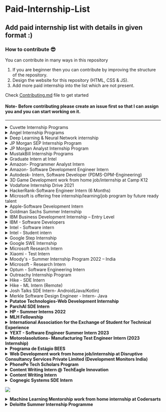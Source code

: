 # Paid-Internship-List

## Add paid internship list with details in given format :)

### How to contribute 😎<br>

You can contribute in many ways in this repository

1. If you are beginner then you can contribute by improving the structure of the repository. <br>
2. Design the website for this repository (HTML, CSS & JS). <br>
3. Add more paid internship into the list which are not present. <br>

Check [Contributing.md](https://github.com/avinash201199/Paid-Internship-List/blob/main/CONTRIBUTING.md) file to get started

#### Note- Before contributing please create an issue first so that I can assign you and you can start working on it.

<hr>
<details>
<summary> Cuvette Internship Programs </summary>
<br>
About <br>
Cuvette (pronounced as Q-vet) is the #1 way for College students & Early Graduates to get Internships, Jobs in Software, Management, Media, etc.<br>
<br>

Official Website- <br>
https://www.cuvette.tech/<br>
<br>

</details>

<details>
<summary> Angel Internship Programs </summary>
<br>
About <br>
Angel co is top 10 best site for providing global network and internship around the globe where one can get their dream kick start to their career.<br>
<br>

Official Website- <br>
https://angel.co/jobs<br>
<br>

</details>

<details>
<summary> Deep Learning & Neural Network internship </summary>
<br>
About <br>
Doctunes Audiotech Private Limited is a SaaS company that has the vision to deliver the world's enriching experience of listening and understanding their documents by avoiding the problem of the language barrier.<br>
<br>

Official Website- <br>
https://internshala.com/internship/detail/deep-learning-neural-network-work-from-home-job-internship-at-doctunes-audiotech-private-limited1664866451<br>
<br>

</details>

<details>
<summary> JP Morgan SEP Internship Program </summary>
 
## About

JP Morgan's SEP Internship program is a summer internship program that gives students real-world experience.
The selection of this program is done under code for good hackathon which is a hackathon that is held in the summer in which the deserving candidates receive the offer to join the program

### Code for Good Hackathon- <br>
https://careers.jpmorgan.com/in/en/students/programs/code-for-good?search=&tags=location__AsiaPacific__India<br>
 
### JP Morgan SEP Intern Interview experience- <br>
 https://www.geeksforgeeks.org/jpmorgan-chase-co-code-for-good-internship-interview-experience-2021/
<br>

</details>

<details>
<summary> JP Morgan Analyst Internship Program</summary>
<br>
About <br>
 Build your knowledge while learning how to run a global business and sharpen your leadership skills, and make connections that will advance your career.<br>
<br>
#### PREFERRED QUALIFICATIONS <br>

- 0-2 years overall development/technical support experience.<br>
- Strong object oriented development knowledge in C++ and/or Java.<br>
- Knowledge of the UNIX/Linux operating system.<br>
- Proven ability to troubleshoot and identify the root cause of issues.<br>
- Demonstrates skill and passion for operational excellence.<br>
- Documentation skills<br>
Official Website- <br>
https://careers.jpmorgan.com/us/en/students/programs?search=&tags=location__AsiaPacific__India<br>
<br>

</details>
<details>
<summary> MustakBill Internship Programs </summary>
<br>
About <br>
Mustakbil Corner is one of the best opportunities providing network for youth to browse the latest scholarships, Internships, Jobs, and other amazing fields.<br>
<br>

Official Website- <br>
https://mustakbilcorner.com/category/internships/<br>
<br>

</details>
<details>
<summary> Graduate Intern at Intel </summary>
<br>
About <br>
Intels Information Security needs engineering students passionate about the field of Information Security , Cyber Security and are excited to enhance their skills by supplementing their classroom learning Interns in Intels Information Security team.<br>
<br>

Official Website- <br>
https://jobs.intel.com/job/bengaluru/graduate-intern/41147/34063306512<br>
<br>

</details>

<details>
<summary> Amazon- Programmer Analyst Intern </summary>
<br>
About <br>
The Transportation Team is looking for a passionate software programmer analyst 
who will be responsible for working with business, operations to gather ship carrier requirements
 and collaborate with transportation technology teams to integrate new carriers and ship methods into the network.
  As part of the integration, you have to design, develop and maintain transportation documents like shipping labels, 
  carrier electronic manifest and invoices. You should also be working alongside development on Amazon Corporate and 
  Divisional Software projects, updating/enhancing our current software, automation of manual configuration processes 
  and documentation of our systems.<br>

Your solutions will impact our customers directly! This job requires you to constantly hit the ground
running and your ability to learn quickly and work on disparate and overlapping tasks will define your success.
The ideal candidate must be detail oriented, have superior verbal and written communication skills, strong organizational skills,
able to juggle multiple tasks at once, able to work independently and can maintain professionalism under pressure.
You must be able to identify problems before they happen and implement solutions that detect and prevent outages.
You must be able to accurately prioritize projects, make sound judgments, work to improve the customer experience,
and get the right things done. <br>

#### BASIC QUALIFICATIONS <br>

- 0-3 years overall development/technical support experience.<br>
- Strong object oriented development knowledge in C++ and/or Java.<br>
- Knowledge of the UNIX/Linux operating system.<br>
- Proven ability to troubleshoot and identify the root cause of issues.<br>
- Demonstrates skill and passion for operational excellence.<br>
- Documentation skills<br>

#### PREFERRED QUALIFICATIONS <br>

- 0-3 years overall development/technical support experience.<br>
- Strong object oriented development knowledge in C++ and/or Java.<br>
- Knowledge of the UNIX/Linux operating system.<br>
- Knowledge on velocity language.<br>
- Proven ability to troubleshoot and identify the root cause of issues.<br>
- Demonstrates skill and passion for operational excellence.<br>
- Documentation skills<br>

Official Website- <br>
https://www.amazon.jobs/en-gb/jobs/1375720/programmer-analyst-intern<br>
<br>

</details>
<details>
<summary> Amazon- Software Development Engineer Intern </summary>
<br>
About <br>
At Amazon, we hire the best minds in technology to innovate and build on behalf of our customers. The intense focus we have on our customers is why we are one of the world’s most beloved brands – customer obsession is part of our company DNA. Our interns write real software and collaborate with a select group of experienced software development engineers (SDEs) who guide interns on projects that matter to our customers.<br>

As an intern, you will be matched to a manager and a mentor. You will have the opportunity to influence the evolution of Amazon technology and lead mission critical projects early in your career. Your design, code, and raw smarts will contribute to solving some of the most complex technical challenges in the areas of distributed systems, data mining, automation, optimization, scalability, and security – just to name a few.<br>

In addition to working on an impactful project, you will have the opportunity to engage with Amazonians for both personal and professional development, expand your network, and participate in activities with other interns throughout your internship. No matter the location of your internship, we give you the tools to own your project and learn in a real-world setting. Many of our technologies overlap, and you would be hard pressed to find a team that is not using Amazon Web Services (AWS), touching the catalogue, or iterating services to better personalize for customers.<br>

If this opportunity interests you, apply and come chart your own path at Amazon.<br>

By applying to this position your application will be considered for all locations we hire for in India. This includes but is not limited to Bengaluru, Chennai, Hyderabad, Delhi and Pune.<br>
Amazon internships are full-time (40 hours/week) for eight consecutive weeks (two months) with start dates between April and May 2021 or six months (as per university academic framework) with start dates between January and February 2021.
<br>

#### KEY JOB RESPONSIBILITIES <br>

· Collaborate with experienced cross-disciplinary Amazonians to conceive, design, and bring innovative products and services to market.<br>
· Design and build innovative technologies in a large distributed computing environment, and help lead fundamental changes in the industry.<br>
· Create solutions to run predictions on distributed systems with exposure to innovative technologies at incredible scale and speed.<br>
· Build distributed storage, index, and query systems that are scalable, fault-tolerant, low cost, and easy to manage/use.<br>
· Ability to design and code the right solutions starting with broadly defined problems.<br>
· Work in an agile environment to deliver high-quality software.<br>
<br>

#### BASIC QUALIFICATIONS <br>

· Currently enrolled in a Bachelor’s or Master’s Degree in Computer Science, Computer Engineering, or related field at time of application. <br>
· Knowledge of the syntax of languages such as Java, C/C++ or Python.<br>
· Knowledge of Computer Science fundamentals such as object-oriented design, algorithm design, data structures, problem solving, and complexity analysis.<br>

#### PREFERRED QUALIFICATIONS <br>

· Previous technical internship(s), if applicable.<br>
· Experience with distributed, multi-tiered systems, algorithms, and relational databases.<br>
· Experience in optimization mathematics such as linear programming and nonlinear optimization.<br>
· Ability to effectively articulate technical challenges and solutions.<br>
· Adept at handling ambiguous or undefined problems as well as ability to think abstractly.<br>
Official Website- <br>
https://www.amazon.jobs/en/jobs/1227693/software-development-engineer-intern<br>
<br>

</details>

<details>
<summary>Autodesk- Intern, Software Developer (PDMS-DPM-Engineering)</summary>
<br>
About <br>

Fusion 360 is a Integrated CAD, CAM and CAE software that eliminates need for connected product development process, Unifying design, engineering and manufacturing into a single platform. Fusion Team is data backbone of Fusion 360 and is a Cloud Collaboration Tool that supports data workflows for Fusion 360. It eliminates the inefficiencies that disparate tools create when working with your internal and external teams. Fusion team enables you to manage access and share files securely with internal and external stakeholders. It supports viewing and rendering of design files as well. It helps you Remove the silos from your traditional design process and utilize a modern collaboration environment regardless of your role. Connect your teams and external stakeholders, communicate in real-time and centralize project activity.In this position, intern would be working on Fusion Team ecosystem that has myriad of microservices, monolith BE Rest Services, Web & Mobile interface, etc. We encourage applicants to bring their insight, imagination, and a healthy disregard for the impossible. Together, we can build for everyone.<br>
<br><br>

Responsibilities <br>

Research, conceive and develop software applications to extend and improve on Autodesk's product offering<br>
Collaborate on scalability issues involving access to data and information<br>
Utilize exposure to large-scale production software troubleshooting<br>
Help maintain mission critical services<br>

Minimum Qualifications<br>

Bachelor/Master of Engineering with major in: Computer Science/Mechanical/Civil/Electrical etc.<br>
Full-time, 6-month commitment from June to July 2022<br>

Preferred Qualifications<br>

Hands-on with Java and Node.js Stack<br>
Exposure to web designing using modern Front End Framework such as React, Angular, Vue, etc<br>
Exposure to DBMS such as mySQL, MongoDB, etc.<br>

Official Website- <br>
https://autodesk.wd1.myworkdayjobs.com/en-US/uni/job/Pune-IND/Intern--Software-Developer--PDMS-DPM-Engineering-_22WD57844<br>
<br>

</details>  
<details>
<summary> 3D Game Development work from home job/internship at Camp K12</summary>
<br> Important Inforamtion<br>
Duration : 2 months
Stipend : Rs 20,000
Apply By : 11 October,22
<br>About Camp K12<br>
<p>Camp K12 is an ed-tech startup founded by an MIT and Harvard computer science graduate and ex-CEO of Apple India to bring coding and 21st-century skills to students from age groups 6-18 around the globe. We were India's first coding boot camp for school kids in 2011. Today, we are leading the K-12 education space, both offline and online, by making cutting-edge techs like AI, 3D/virtual reality programming, and web & mobile app development and making it accessible to young students via our custom-built technology platforms. Our alumni team of diverse 1000+ changemakers has taught over 50,000+ students, worked with 200+ schools nationwide, and collaborated with institutions like Google, Adobe, IIM Bangalore, IIT Delhi, and more to inspire an entire generation of young makers and doers. Want to make a dent in the education sector? Come and be a part of us, get trained by TFI alumni and Google instructors, and join the movement.</p>
<br> About the work from home job/internship <br>

Selected intern's day-to-day responsibilities include:

1. Ideate and create games on an in-house block-based coding platform
2. Understand the game design, mechanics and enhance the functionalities of the game after receiving feedback
3. Make changes and debug the code to make games for kids

<br? Skills Required <br>
<ul>
    <li>Animation</li>
    <li>AutoCAD</li>
    <li>Blender 3D</li>
    <li>Design Thinking</li>
    <li>Unity 3D</li>
    <li>Unity Engine</li>
</ul>
<br>Who Can Apply ? <br>
Only those candidates can apply who:

1. are available for the work from home job/internship

2. can start the work from home job/internship between 26th Sep'22 and 31st Oct'22

3. are available for duration of 2 months

4. have relevant skills and interests

* Women wanting to start/restart their career can also apply.
<br><a href="https://internshala.com/internship/detail/3d-game-development-work-from-home-job-internship-at-camp-k121664188193">Apply Now.</a><br>

</details>

<details>
 <summary>
  Vodafone Internship Drive 2021</summary>
 <br>
 <h1>About</h1>
 Vodafone is hiring for the position of the intern, for more such off campus drives, internships, free udemy coupons be updated on our website. <br>
<h2>What helps you in getting selected?</h2>

- **Resume:** A resume or CV is the first thing that will reach your recruiter/employer.
  - Your resume should not exceed more than a page.
  - Your resume should mention your skills and projects (most important)
  - Never send resume in docx file. Always send your resume in pdf file format.
  - Your resume should have a clear focus on the job position that you are looking forward to.
- Prepare for your exams through test series and learning material. ([Edusera](https://edusera.org/) Recommended)
- Improve your communication skills.
- Maintain your Linkedin Profile (Highly recommended)
  <br>

# **Eligibility**

- Data Modelling
- Data Visualisation
- Data Analytics and Insights
- Data Management and Transformation
- AI – Deep and Machine Learning
- Leading Organisation Culture and
- ChangeStrategic
- Mindset

#### BASIC QUALIFICATIONS <br>

- Currently enrolled in a Bachelor’s or Master’s Degree in Computer Science, Computer Engineering, or related field at time of application. <br>
- Knowledge of the syntax of languages such as Java, C/C++ or Python.<br>
- Knowledge of Computer Science fundamentals such as object-oriented design, algorithm design, data structures, problem solving, and complexity analysis.<br>
[official Vodafone site](https://careers.vodafone.com/job/Pune-Intern/722984701)
</details>

<details>
 <summary>
  HackerRank-Software Engineer Intern (6 Months)</summary>
 <br>
 <h1>About</h1>
 This is a 6 month full-time internship (Jan - June 2022).
Please apply only if you're available full-time for the entire duration. <br>
If you're happily obsessed with writing great code that will be used by other great engineers around the world, read on - this just may be the perfect role for you. HackerRank is looking for high potential Hacker Interns to join our team of world-class full-time Hackers as we build the most engaged community of Developers.<br>
The hypothesis: Every hacker has a category of challenges that they love, whether they are coding at their level or pushing their limits and learning something new.<br>

<h1>Life as an intern at HackerRank</h1>

World class mentors, great culture and amazing people and opportunities to make a difference all in a real world scenario and right at the beginning of your career! If this sounds exciting, read on...<br>

- Each one of you will be paired with a mentor, who will support you throughout your internship.<br>
- You get to push your code to prod and contribute to meaningful & real-world projects right from your first month.<br>
- Transparent communication is the key metrics binding all of us here. You’ll have access to all the information needed including the company’s progress every week directly from the Executive team. <br>
- You’ll have direct access to all employees in the company and can always challenge the status quo enabling you to be more data driven. <br>
- Whether you're graduating and seeking a full-time position after your internship, or hoping to return for another internship next year, you'll be considered for a returning offer during your internship.<br>
- You get to design your own internship page with your batch. Glance through the previous years’ pages 2014, 2015, 2016, 2017, 2018 winter, 2018 summer, 2019 winter, 2019 summer, 2020 winter, Indy 2020 winter, 2021 winter and 2021 summer.<br>
- What do the previous Interns have to say ? Take a sneak peek (Blog post by Urvashi, blog post by Atibhi, blog post by Miloni)
  <br>

**Steps to apply for Internship**

<h2>Solve 3 challenges</h2>
Visit https://www.hackerrank.com/contests/hackerrank-internship-challenges/challenges and solve all three challenges in that page. There is no time limit to solve these challenges. These challenges are not your standard DSA questions, but simple coding questions. All we want to check is whether you can translate from English to (C/C++/Python or Java....). This round is not intended to understand your dynamic programming or BFS/DFS skills. But we need to ensure you can code simple programming challenges before we consider you for the next round. Please make sure you mention your HackerRank profile (with which you solved the three questions) in your resume.<br>

<h2>Create a resume.</h2>
Go to hackerresume.com and create a resume there. ONLY the resumes created at HackerResume will be considered for the internship.
Why do we ask for resume in this format? Your resume is actually reviewed by Hari, the CTO of HackerRank. He accepts of having "well designed resume bias". Everyone (including Hari) likes a good resume. But in an ideal world, only your work/skill in the resume should matter. Design of the resume should not decide whether you are selected to the next round or not. To avoid this bias completely, we are trying to get all the resume in a single, simple & same format. 
Also, we've picked one of the best resume template out there to create a resume for you. We've also followed some of the best practices from the book https://thetechresume.com/ so that you don't have to do all the hard work. We hope even if things don't end well with HackerRank internship, this resume is helpful to you.<br>

<h2>Upload your resume</h2>
Come back to this page, scroll down and Apply to the job below only with your HackerResume.<br>
DON'T USE THE APPLY VIA LINKEDIN OPTION.<br>
If you have any questions about the above mentioned steps, write into internship-queries@hackerrank.com and someone from our team will answer it.

[official HackerRank site](https://boards.greenhouse.io/hackerrank/jobs/3223315)

</details>

<details>
<summary> Microsoft is offering free internship/learning/job program by future ready talent </summary>
<br>
 <h1> About </h1> <br>
Future Ready Talent is a virtual internship platform with an opportunity to learn the in-demand azure cloud & security skills aligned to industry needs. The program aims at preparing learners work towards solving business challenges and creating innovative solutions using the power of Microsoft Azure & GitHub tools.<br>

 <h1> How does it work? </h1> <br>

Future Ready Talent is a virtual internship platform for students with an opportunity to learn the in-demand technology skills and work towards solving real world problem using the power of Microsoft Azure & GitHub tools. The students can earn internship credits on completion of the program with an entry to exclusive career fairs. <br>

The program is open to all students who will be joining the workforce in next 2 years along with students who graduated in 2021. <br>

<h1> Goal of the Program </h1> <br>

Future Ready Talent is a virtual internship platform with an opportunity to learn the in-demand azure cloud & security skills aligned to industry needs. The program aims at preparing learners work towards solving business challenges and creating innovative solutions using the power of Microsoft Azure & GitHub tools. <br>

Future Ready Talent is a virtual internship platform with an opportunity to learn the in-demand azure cloud & security skills aligned to industry needs. The program aims at preparing learners work towards solving business challenges and creating innovative solutions using the power of Microsoft Azure & GitHub tools. <br>

# **Eligibility**

The program is open to students who will graduate in 2022, 2023, and graduated in 2021. Students from all specializations are open to participate. <br>

Official Website- <br>
https://futurereadytalent.in/courses <br>
<br>

</details>

<details>
 <summary> Apple-Software Development Intern </summary>
 <br>
 <h1>About</h1>
 People at Apple don’t just build products — they craft the kind of experience that has revolutionised entire industries. The diverse collection of our people and their ideas encourage innovation in everything we do. Imagine what you could do here! Join Apple, and help us leave the world better than we found it. At Apple, new ideas have a way of becoming phenomenal products, services, and customer experiences very quickly. Every single day, people do amazing things at Apple. Apple is an Equal Employment Opportunity Employer that is committed to inclusion and diversity. We also take affirmative action to offer employment and advancement opportunities to all applicants including minorities women protected veterans and individuals with disabilities. <br>
<h2>Description</h2>
At Apple, we work every single day to craft products that enrich people’s lives. Our Advertising Platforms group makes it possible for people around the world to easily access informative and imaginative content on their devices while helping publishers and developers promote and monetize their work. Our technology and services power advertising in Apple News and Search Ads in App Store. Our platforms are highly-performant, deployed at scale, and setting new standards for enabling effective advertising while protecting user privacy. As part of our geographical expansion, we’re looking for strong Software Development Engineers to build highly scalable data platforms and services. The people here at Apple don’t just build products — they build the kind of wonder that’s revolutionized entire industries. It’s the diversity of those people and their ideas that inspires the innovation that runs through everything we do, from amazing technology to industry-leading environmental efforts. Join Apple, and help us leave the world better than we found it.
<br>
 
 #### BASIC QUALIFICATIONS <br>
We are looking to hire full time software engineering interns across different organisations within Apple to intern between January - July ’22.<br>
 
 #### ADDITIONAL REQUIREMENTS <br>
 
Apple has a long-standing commitment to India, with a focus on product development, iOS ecosystem expansion, manufacturing, and sales.<br>

Fostering India’s vibrant and entrepreneurial iOS development community, Apple’s App Accelerator in Bengaluru provides specialised support and training to local developers and we’ve helped numerous apps find local and international success. The App Accelerator has led to more than 873,000 jobs in India that can be attributed directly to the iOS App ecosystem.<br>

India is one of the few countries in the world where Apple manufactures iPhones. We are proud to locally manufacture iPhone 12, iPhone SE, iPhone 11 and iPhone XR, and have also previously manufactured iPhone 7, iPhone 6S, and the first generation of iPhone SE in country.<br>

A number of Apple’s suppliers with operations in India have steadily joined Apple’s Supplier Clean Energy Programme, recently including Yuto and CCL. We’re also working with Wistron on an educational health programme focused on women’s health and well-being as they have an outsized impact on their families and community.<br>

Our community initiatives also include providing iPads to Akanksha Foundation who educate children from low-income communities across Mumbai and Pune. We are also expanding our investments in education, by introducing the global Apple Teacher programme for 5,700 Apple Teacher members and 1,000 Apple Teachers so far who are integrating technology into their teaching and learning practice <br>

Official Website- <br>
https://jobs.apple.com/en-us/details/200300095/software-development-intern<br>
<br>

</details>


<details>
 <summary> Goldman Sachs Summer Internship</summary>
 <br>
 <h1>About</h1>
 Make things possible this summer at Goldman Sachs

Our Summer Analyst Internship is an eight to ten week summer internship for undergraduate students. You will be fully immersed in the day-to-day activities of one of our divisions.

As a participant, you will:

Attend orientation where you’ll learn about our culture, as well as the benefits and responsibilities of being a member of the firm
Receive division-specific training designed to help you succeed
Have the opportunity to work on real responsibilities alongside fellow interns and our people

Date: Summer 2022
Location: Bengaluru
Eligibility: Candidates currently pursuing a college or university degree and is usually undertaken during the second penultimate year of study.
<br>

<br>

Official Website- <br>
https://www.goldmansachs.com/careers/students/programs/india/summer-analyst-program.html<br>
<br>

</details>

<details>
 <summary> IBM Business Development Internship – Entry Level</summary>
 <br>
 <h1>About</h1>
 At IBM, work is more than a job – it’s a calling: To build. To design. To code. To consult. To think along with clients and sell. To make markets. To invent. To collaborate. Not just to do something better, but to attempt things you’ve never thought possible. Are you ready to lead in this new era of technology and solve some of the world’s most challenging problems? If so, lets talk. <br>
<h2>Your Role and Responsibilities</h2>
Work with clients to identify business challenges and contribute to client deliverables by refining, analyzing, and structuring relevant data. Test hypotheses to validate the root cause of business or technical issues and enable solution development
Deliver projects and/or initiatives that address multi-faceted issues, working across organizational boundaries, interfacing with senior executives and working effectively in teams
Develop value-creating strategies and models that enable clients to innovate, drive growth and increase their business profitability
Attain strong business acumen, strategy and cross-industry thought leadership; acquire ability to research, analyze & determine how and where the client should compete
Produce deliverables that reflect insights into the client’s competitors, market challenges, relevant best practices and trends
Define specific performance measures, targets, and goals to enable clients to measure success; articulate how the metrics contribute to the business case and link to client’s overall strategy or mission
Participate in developing a business case by documenting the relationship between business requirements, the proposed solution, trade-offs, and expected results.

<br>
 
 #### Eligibility <br>
Environment:
You should have professional knowledge related to incumbent’s position and ability to absorb professional knowledge quickly and develop skills related to technical, functional, software and soft skills.<br>
Communication and Collaboration:
You should demonstrate good interpersonal, and collaboration skills. In addition, good communication and presentation skills for effective interactions with project partners<br>
Flexibility:
You should be willing to skill-up in multiple domains and technologies, work in any IBM metro city location and travel as required

<br>

Official Website- <br>
https://careers.ibm.com/job/13886353/intern-remote/?codes=IBM_CareerWebSite<br>
<br>

</details>

<details>
<summary> IBM - Software Developers</summary>
<br>
About <br>

Design, develop, debug and Test application software
Take initiative and excel in teamwork <br>

Required Technical and Professional Expertise <br>

Should be good understanding and coding knowledge in atleast one of these languages: Java, Perl, Python, React JS<br>
Developing reusable software/framework-based products dealing with scalability, availability, reliability, testability<br>
Deliver software that meets functional and non-functional requirements, quality metrics and validating test cases for incorporation into MSS Platform and Applications.<br>
Ability to learn new technologies and processes and quickly apply them to the overall development effort.<br>
Skilled in software design, data structures, and algorithms<br>
Problem solving skills, attention to detail, and the ability to think creatively<br>
<br><br>

Preferred Technical and Professional Expertise<br>

Knowledge with Linux and Kubernetes, Microservices, Swagger, REST, JSON, Kafka<br>
ServiceNow, Gradle, Maven, GitHub, Jenkins, Spring Boot, MySQL, Elastic Search, unit testing (junit)<br>
Other: GitOps Flux, OpenShift, Helm, IBM Cloud, CouchDB, HashiCorp Vault, IBM Cloud Paks, Sonar, Ansible <br>

Official Website- <br>
https://careers.ibm.com/job/15137642/<br>
<br>

</details>
  
  <details>
<summary>Intel - Software intern</summary>
<br>
About <br>

Minimum qualifications are required to be initially considered for this position. Preferred qualifications are in addition to the minimum requirements and are considered a plus factor in identifying top candidates. Minimum Qualifications: � � Preferred Qualifications: � � Requirements listed would be obtained through a combination of industry relevant job experience, internship experiences and or schoolwork/classes/research.
<br>

Official Website- <br>
https://www.linkedin.com/jobs/view/2994083985/<br>
<br>

</details>

</details>
  
  <details>
<summary>Intel - Student intern</summary>
<br>
About <br>
A candidate for a temporary position who has not yet graduated and is working towards a relevant Bachelor's, Specialist's, Technical, Master's or PhD degree from a relevant academic institute. A Student employee can do specific work in the area of their future degree or work as a Generalist in a specific department. The Studentship is limited in time with the intent to hire into an College Graduate/ Technical Graduate position as appropriate <br>

Qualifications <br>

Minimum qualifications are required to be initially considered for this position. Preferred qualifications are in addition to the minimum requirements and are considered a plus factor in identifying top candidates. Minimum Qualifications: � � Preferred Qualifications: � �Requirements listed would be obtained through a combination of industry relevant job experience, internship experiences and or schoolwork/classes/research.
<br>

Official Website- <br>
https://www.linkedin.com/jobs/view/2996404172/<br>
<br>

</details>

<details>
 <summary>
   Google Step Internship</summary>
 <br>
 <h1>About</h1>
 STEP (Student Training in Engineering Program), formerly known as Engineering Practicum, is a 12-week internship for first and second-year undergraduate students with a passion for computer science. The internship program has a focus of providing development opportunities to students from groups historically underrepresented in tech, through technical training and professional development. Our unique internship offers the opportunity to work on a software project alongside other STEP interns and full-time Googlers, and provides the chance to bridge the gap between academic understanding and practical professional experience. <br>
<h2>What helps you in getting selected?</h2>

- **Resume Selection:**
  _ Your resume should not exceed one page limit.
  _ Mention your accomplishments, skills and projects (most important)
  _ Preferred format: .pdf
  _ Improve your communication skills. \* Maintain your Linkedin Profile (Highly recommended)
  <br>

# **Eligibility**

- Second Year undergraduate with a major in Computer Science or related fields.

#### BASIC QUALIFICATIONS <br>

- Currently enrolled in a Bachelor’s or Master’s Degree in Computer Science, Computer Engineering, or related field at time of application. <br>
- Knowledge of the syntax of languages such as Java, C/C++ or Python.<br>
- Knowledge of Computer Science fundamentals such as object-oriented design, algorithm design, data structures, problem solving, and complexity analysis.<br>
  Official website link : [click here](https://buildyourfuture.withgoogle.com/programs/step/)

</details>

<details>
 <summary>
   Google SWE Internship</summary>
 <br>
 <h1>About</h1>
 This is 12-13 weeks internship, wherein students work alongside other STEP interns on a specific SWE project, attend skills-based and professional development training and are mentored by Google engineers.<br>

**Application process**
To start the application process, you will need an updated CV or resume and a current unofficial or official transcript in English. Provide the required materials in the appropriate sections (PDFs preferred):

1. In the “Resume Section:” attach an updated CV or resume. <br>
2. In the “Education Section:” attach a current or recent unofficial or official transcript in English. <br>

**Minimum qualifications:**

1. Currently enrolled in a Bachelor's, Master’s or PhD degree in Computer Science or a related technical field. <br>
2. Experience with Data Structures or Algorithms from university, an internship, open source hobby coding, or other practical experience. <br>
3. Coding experience in one of the following programming languages: C++, Java, Python or Go. <br>

**Preferred qualifications:**

1. Available to work full-time for a minimum of 13 weeks. <br>
2. Returning to your degree after completing the internship. <br>
3. Internship or work experience (i.e. research assistant, teaching assistant, personal projects, etc) programming in either: C++, Java, Python or Go. <br>
4. Experience with one or more of the following: web application development, Unix/Linux, mobile application development, distributed and parallel systems, machine learning, information retrieval, natural language processing, networking, developing large software systems, and/or security software development. <br>
5. Interest and ability to learn other coding languages as needed. <br>
6. Ability to speak and write in English fluently. <br>

[official website link](https://buildyourfuture.withgoogle.com/internships/)

</details>

<details>
 <summary>
   Microsoft Research Intern</summary>
 <br>
 <h1>About</h1>
 Interns put inquiry and theory into practice.
 Working with some of the world’s best researchers, interns learn, collaborate, and network for life. Interns not only advance their own careers, but they also  contribute to the exciting R&D strides our researchers are making. <br>

**Application process**
To start the application process, you will need an updated CV or resume and a current unofficial or official transcript in English. Provide the required materials in the appropriate sections (PDFs preferred):

1. In the “Resume Section:” attach an updated CV or resume. <br>
2. In the “Education Section:” attach a current or recent unofficial or official transcript in English. <br>

**Minimum qualifications:**
1.Candidates must be enroled in a university as part of either a doctoral, masters, or undergraduate program (or must be a recent graduate from such a program).Please include your resume and upto three letters of recommendation while applying for this job.
2.Each applicant should request for a letter of recommendation by giving the name and email ID of the referee in the tool. The request will then be routed to the referee to upload a letter of recommendation. Please pay attention to the five areas of research and choose your interest while answering to the screening questions.<br>

**Preferred qualifications:**

1. Available to work full-time for a minimum of 13 weeks. <br>
2. Returning to your degree after completing the internship. <br>
3. Interest and ability to learn other coding languages as needed. <br>
4. Ability to speak and write in English fluently. <br>

[official website link](https://careers.microsoft.com/us/en/job/931311/Research-Intern)

</details>
<details>
 <summary>Xiaomi - Test Intern</summary>
 <br>
 <h1>About</h1>
 Selected intern's day-to-day responsibilities include:

• Provide technical support on project testing around the preparation of test coverage, scripts preparation

• Work on defect template setup, requirement traceability configuration, and any other configuration requirements around the testing

• Work on defect life cycle management within the project

• Look for opportunities to use testing automation tools and techniques to improve the quality and delivery of the testing. <br>

[official website link](https://xiaomi.app.param.ai/jobs/test-intern-880/)

</details>

<details>
 <summary>Moody's - Summer Internship Program 2022 – India</summary>
 <br>
 <h1>About</h1>
 Qualifications <br><br>
 
• Students from diverse backgrounds and academic disciplines with a strong focus on Computer Science, Software Engineering, Business, Finance, Accounting, Economics or   Liberal Arts.
 
• Students who are graduating between December 2022 – June 2023.
Moody’s is an equal opportunity employer. All qualified applicants will receive consideration for employment without regard to race, color, religion, sex, national origin, disability, protected veteran status, sexual orientation, gender expression, gender identity or any other characteristic protected by law.<br>

[official website link](https://careers.moodys.com/job/14468787/summer-internship-program-2022-india-gurgaon-in/)

</details>

<details>
 <summary>Microsoft - Research Intern</summary>
 <br>
 <h1>About</h1>
 
 Responsibilities <br>
During the internship, students are paired with mentors and expected to collaborate with other interns and researchers, present findings, and contribute to the vibrant life of the community.

MSR India conducts research in a wide range of areas and Internships are available in all of them.

In the application process, we’ll try to find the opportunity that best aligns with your interests.

Internships are offered year round, though a majority begin in the summer.

All internships are paid. And, we’ll help with visa applications where needed.

Qualifications <br>
Candidates must be enroled in a university as part of either a doctoral, masters, or undergraduate program (or must be a recent graduate from such a program). Please include your resume and upto three letters of recommendation while applying for this job.

Each applicant should request for a letter of recommendation by giving the name and email ID of the referee in the tool. The request will then be routed to the referee to upload a letter of recommendation. Please pay attention to the five areas of research and choose your interest while answering to the screening questions.

[official website link](https://careers.microsoft.com/us/en/job/931311/Research-Intern)

</details>

<details>
 <summary>Optum - Software Engineering Intern</summary>
 <br>
 <h1>About</h1>
 
 Required Qualifications <br>
 
Uprising Junior or Senior student working towards a bachelor’s degree in Computer Science, Information Technology, Computer Engineering or related field <br>
Understanding of object-oriented programming concepts<br>
Working knowledge of Visual Studio, VB.NET/C#, .NET Core, .NET Framework, ASP.NET, ADO.NET, Angular, Web API<br>
Experience with SQL database applications<br>
Full COVID-19 vaccination is an essential requirement of this role. Candidates located in states that mandate COVID-19 booster doses must also comply with those state requirements. UnitedHealth Group will adhere to all federal, state and local regulations as well as all client requirements and will obtain necessary proof of vaccination, and boosters when applicable, prior to employment to ensure compliance<br>

[official website link](https://www.linkedin.com/jobs/view/2992328274/)

</details>


<details>
 <summary>Outreachy Internship Program</summary>
 <br>
 <h1>About</h1>
 <br>Outreachy is a three-month-long internship program which is organized by the Software Freedom Conservancy for the people who are underrepresented in this specific field. It is a paid and remote internship, and it is conducted twice a year that is from May to August and December to March. In the Outreachy program, you will get to contribute to open source so if you are familiar to open source then this will increase your chances of getting shortlisted for the program. The amount paid as a stipend is around 7000 USD and the internship completely works from home but if you need to attend any event related to this program then the travel stipend of 500 USD is also available. The Outreachy Internship program is not only for programmers or developers, there are lots of opportunities in the Outreachy program for non-technical people too.The program is mainly for women, transgender, genderqueer, non-binary people, people of color, and people who faced discrimination because of caste or tribe.<br>
 
 Eligibility <br>
 
-The minimum age of the applicant must be 18 at the time of applying for the program.
-The candidate must be available to spend 40 hours or more per week throughout the program.
-Candidates who were GSoC interns earlier are not eligible for Outreachy even if they have not completed their GSoC program successfully.
-Candidates who applied for a previous Outreachy program but got rejected can also apply.
-Candidates who have part-time jobs or contract-based jobs are eligible for the program but candidates having full-time jobs are not eligible.
-If the candidate is a university student then he or she can only apply for the first round if their university lies in Northern Hemisphere and if their university lies in Southern Hemisphere then they can only apply for the second round.
-If the university lie near the equator or the candidate is a final year student then he or she can apply for either of the two rounds.<br>

[official website link](https://www.outreachy.org/)

</details>

<details>
  <summary>Hike - SDE Intern </summary>
 <br>
 <h1>About</h1>
 
##### Skills & Experience We're Looking For 👨‍💻
  
* Bachelor's Degree in Computer Science, Software Engineering or related area
* Experience with various programming languages such as C++/C# programming, Java, HTML5, and JavaScript
* Ability to interact with cross-functional teams
* Highly developed analytical and organizational skills
* Work in an agile environment to deliver high-quality software.
* Experience with distributed, multi-tiered systems, algorithms, and relational databases.
* Experience in optimization mathematics such as linear programming and nonlinear optimization.
* Ability to effectively articulate technical challenges and solutions.
* Ability to design and code the right solutions starting with broadly defined problems.
<br>

[official website link](https://www.linkedin.com/jobs/view/2936952678/)

</details>

<details>
  <summary>Hike - ML Intern (Remote) </summary>
 <br>
 <h1>About</h1>
 
##### Skills & Experience We're Looking For 👨‍💻
  
* B.tech/MS from a top Tier institute (preferably final year of Computer Science/Mathematics & Computing/Electronics & Communication/Physics/Statistics)
* Strong programming abilities, especially Python Scientific Stack (Numpy, Pandas, Scikit-Learn etc.)
* Solid foundations in Linear Algebra, Signal Processing, Optimization & Data Structures
* Exposure to Machine Learning - preferably, Deep Learning with Pytorch/Tensorflow.
* Excited about building cutting edge AI products in the fields of Computer Vision, Graphics, Audio, AR/VR etc.
* Relentless passion to learn, own & deliver user delight.
* Willingness to evolve into full time ML-Engg/ML-Scientist at Hike over the coming year or so.
* Bonus: Familiarity with one or more of the following tech - Android, Javascript and Unity.<br>
[official website link](https://www.linkedin.com/jobs/view/2984233909/)
</details>

<details>
<summary>Josh Talks SDE Intern- Android(Java/Kotlin) </summary>
<br>
About <br>
Android Development Internship <br>

Stipend: 25,000 per month <br>

Location: Koramangala, Bangalore<br>

Type: Full Time in Office<br>

Disclaimer: This position is expected to start around April 2022 and continue through the entire year into early next year. We ask for a minimum of 6 months, full-time, for most internships. Please consider before submitting an application.<br>

This is a full time in office internship, please consult your school before applying. If you are not based in Bangalore you will be required to move here.<br>

Official Website- <br>
https://www.linkedin.com/jobs/view/3016144294/<br>
<br>

</details>

<details>
<summary> Merkle Software Design Engineer - Intern- Java </summary>
<br>
About <br>
 
#### What would your day look like: 
 
Implement solutions for broadly defined problems <br>
Must have JAVA knowlegde.<br>
 Be involved in full fledged product development.  <br>
 Collaborate with cross-functional teams to define, design, and Build New Features, Push them to production fast.<br>
 Be part of daily scrums, ideate and brainstorm solutions with Managers, Mentors and show off your convincing skills.<br>
 Do peer code reviews, write automation tests, we have OCD when it comes to quality.  <br>
 Unit-test code for robustness, including edge cases, usability, and general reliability.  <br>
 Work on bug fixing and improving application performance.  <br>
 Debug production issues across services and levels of the stack  <br>
 Discuss new ideas in weekly tech forum with your peers and mentors <br>
  
Qualifications:<br>
  
You'd fit right in if you have:  
 
• Have a solid grounding in Computer Science fundamentals
• Are good at Problem solving  
• Know and have good hands on at least more than 2 programming languages with ease and have a strong opinion of which one is your favorite.  
• Have actively developed firsthand any web application with database/datastore, simple or complex does not matter to us, using Nodejs/Java/Python or any other language and deployed or thinking of deploying it on any cloud server like AWS/GCP etc.  
• We would love to look at your Github repo or links to the deployed web-app. Beautiful UI does not matter, as much as a Postman collection does, so bonus marks for creating API documentation or having a detailed README on Github.
• Have the right attitude, are a team player and an avid learner.
  
Join us If you are excited about:  <br>

• Opportunities to learn bleeding edge technologies, from scratch, on real-life projects as an Intern.

• An environment that encourages contribution and values opinions.

• A place full of like-minded & smart folks

• A start-up culture that you'd cherish forever in your work life

• Flexible career paths.

• A chance to have a lot of fun while you work.

Official Website- <br>
https://www.merkleinc.com/emea/careers/all-openings/743999769680950<br>
<br>

</details>

<details>
<summary> <b>Putatoe Technologies-Web Development Internship <b> </summary>
<br>
About Putatoe Technologies Private Limited <br>
We are an early-stage budding startup working on creating an application that would make all the daily household services reach the end-user without any inconvenience.
Skill(s) required <br>
1.Bootstrap <br>
2.CSS <br>
3.HTML <br>
4.JavaScript <br>
5.jQuery <br>
6.ReactJS <br>

Who can apply
Only those candidates can apply who:

1. Are available for the work from home job/internship
2. Can start the work from home job/internship between 1st Oct'22 and 5th Nov'22
3. Are available for duration of 4 months
4. Have relevant skills and interests

- Women wanting to start/restart their career can also apply.

Perks <br>

1. Certificate
2. Letter of recommendation
3. Flexible work hours

Apply <br> here : https://internshala.com/internship/detail/web-development-work-from-home-job-internship-at-putatoe-technologies-private-limited1664639146

</details>

<details>
<summary> ParchAI SDE Intern</summary>

## About

ParchAI is hiring for SDE Intern

## Responsibilities of the Candidate:

- Need a javascript developer for developing various applications in our new tracking system. The skills we are looking for are mentioned below:
  <br><br>

## BASIC REQUIREMENTS:

- Basic understanding of the MERN stack.
- Sound knowledge of HTML and CSS and working of the DOM.
- Sound knowledge of Javascript concepts and data structures.
- Know how to develop web-apis in NodeJs.
- Good problem solving skills
- Good to have :
  - working knowledge of Cloud functions namely in AWS Lambda or Google Cloud functions.
  - Experience in Serverless framework.
  - knowledge in developing REST API using Node and Express.
  - knowledge in working with MySQL and Mongo databases.
    <br><br>

## About Intership

- The intern will be expected to intern for 3 months in ParchAI. The interns are expected to get hands on experience on latest technologies used in the industry and have a internship certificate on completion of the tenure.
  website - https://parchai.io/
  <br>
- For applying, send your CV at

  - hr@parchai.io

  </details>

<details>
<summary> HP - Summer Interns 2022 </summary>
<br>
About <br>
 
#### Responsibilities:
 
Apprentice includes students working at hp who are enrolled in apprenticeship programs in association with their university. Typically used in countries where specialized apprenticeship programs exist. College Interns are university students who are working at hp during their study or in summer breaks between university semesters. College Intern is only used in selected countries where it is not the practice to differentiate based on academic year completed.<br>

Education and Experience Required:<br>
Enrolled in University.<br>

Official Website- <br>
https://jobs.hp.com/jobdetails/15465850/<br>
<br>

</details>

<details>
  <summary>MLH Fellowship</summary>
 <br>
 
### About
 
 A fully remote, 12-week internship where participants earn a stipend and learn to collaborate on real open source projects with peers and engineers from top companies.
 
### Tracks
 
#### Open Source
 Learn how to be a great Open Source citizen by contributing to Web2 and Web3 projects that are used by thousands of companies around the world.
 
#### Software Engineering
 For aspiring Software Engineers who want to experience what it's like to collaborate on real-world projects from our partners.
 
#### Site Reliability Engineering
 For aspiring SREs who want to learn the skills required to keep systems running at scale.
 
#### Web3 Engineering:
 For hackers who want to dive deep into blockchain technology.
 
### Batches
 
 - Spring (Jan - Apr)
 - Summer A (May - Aug)
 - Summer B (Jun - Sep)
 - Fall (Sep - Dec)
 
[official website link](https://fellowship.mlh.io/)
<br>
 
</details>

<details>
<summary>International Association for the Exchange of Student for Technical Experience</summary>
<br>

### About

It is an international organization providing cutting edge work experience for students abroad through paid internships; Students take up internships for 8 weeks to 18 months.

### Ideal candidate

 - You must be between the ages of 19 and 30.
 - You must speak good English.
 - You must be currently enrolled Full-time in a Bachelor’s or Master’s degree at the time of application.
### Cost/funding for participants

 - A cost of living allowance that will at least cover food, accommodation and travel to and from work
 - The exact amount is determined by the cost of living in the country and the Employer.
 - You will have to pay for your own travel costs to your receiving country and for personal insurance for the duration of the traineeship.
 
[Official IASTE website](https://iaeste.org/internships)
</details>
<details>
<summary> YEXT - Software Engineer Summer Intern
2023 </summary>
<br>
About <br>
 
#### Responsibilities:
 
The Yext Professional Service team is looking for Full Stack Software Engineers to join a fast-paced, cross-functional team working to deliver customized Yext products for our largest enterprise customers. ProServ SWEs work with engagement managers and designers to deliver customized Yext Pages, Data Integrations, Dashboards, and other solutions for Fortune 500 level clients. Our tech stack includes Closure Templates (soy), SCSS, ES6 JavaScript, Node.js, Go, and Java. We take pride in our ability to tackle any engineering challenge and keep pace with the ever-changing needs of our clients and the market. We value engineers that have a passion for technology (particularly front end development), display a willingness to jump in, and are excited to be part of a cross-functional, client-facing team. <br>

Education and Experience Required:<br>
Enrolled in University.<br>


Official Website- <br>
https://boards.greenhouse.io/yext/jobs/4507905<br>
<br>

</details>
 
 
 
 <details>
<summary> Motorolasolutions- Manufacturing Test Engineer Intern (2023 Internship) </summary>
<br>
About <br>
 
#### Responsibilities:
 
Motorola Solutions is there for our customers when everything is on the line. In extreme moments — when a hurricane lands or when a fire breaks out. And in everyday moments — when a package arrives just in time for the holiday or when a child doesn’t miss the school bus home. 

We unify voice, data, video and analytics in one integrated ecosystem to enable individuals, businesses and communities to work together in more powerful ways. To help people make better decisions, act confidently and be their best in the moments that matter. Bring your passion, potential and talents to Motorola Solutions and connect with a career that matters.<br>
  
Candidates must be currently pursuing a Bachelor's Degree specifically in the fields of Electrical Engineering, Computer Science or Computer Engineering.<br>

Must have a graduation date on or after December 2023

Education and Experience Required:<br>
Enrolled in University.<br>


Official Website- <br>
https://motorolasolutions.wd5.myworkdayjobs.com/Careers/login<br>
<br>

</details>

<details>
<summary> Programa de Estágio BEES </ BEESVERSE > </summary>
<br>
About <br>
 
#### Responsibilities:
 
1. Estar cursando os últimos dois anos de graduação (penúltimo ou último ano).
2. Vontade em aprender inglês para os próximos passos de carreira.

E mais... <br>

3. Ser apaixonado por tecnologia e inovação.
4. Ser emocionado.
5. Querer causar impacto e fazer a diferença.

Education and Experience Required:<br>
Enrolled in University.<br>

Official Website- <br>
https://programasambev.gupy.io/jobs/2987579<br>
<br>

</details>
 
 <details>
<summary> <b>Web Development work from home job/internship at Disruptive Consultancy Services Private Limited (Development Monitors India)<b> </summary>
<br>
About Disruptive Consultancy Services Private Limited (Development Monitors India) <br>
As one of the Prime Subcontractors of the World Bank, German Bank and other donor organizations, development monitors has intensive experience in the field of international development and third-party monitoring. Along with that, DM has a product development branch that deals with drone development, post-processing of captured imagery, and development of software to accomplish those tasks. 

About the work from home job/internship
Selected intern's day-to-day responsibilities include:

1. Work development of GIS web application using ThreeJS
2. Work on the development of online surveys in KoBoToolbox using xlsForms and xlsFormat
3. Work on the day-to-day management of IT as the IT admin


Skill(s) required <br>
1.Bootstrap <br>
2.CSS <br>
3.HTML <br>
4.JavaScript <br>

Who can apply
Only those candidates can apply who:

1. are available for the work from home job/internship
2. can start the work from home job/internship between 5th Oct'22 and 9th Nov'22
3. are available for duration of 6 months
4. have relevant skills and interests

Perks <br>
1. 5 days a week
2. Letter of recommendation
3. Flexible work hours

Apply <br> here : https://internshala.com/internship/detail/web-development-work-from-home-job-internship-at-disruptive-consultancy-services-private-limited-development-monitors-india1664980247

</details>
 

 <details>
<summary>PhonePe Tech Scholars Program</summary>
<br>
About <br>
An amazing opportunity for women developers to accelerate their tech career and land software developer jobs at PhonePe. <br>
Who can apply<br>
Girl Students graduating from a Bachelors in 2023 (Final year)<br>

Official Website- <br>
https://challenge24.org/](https://www.crio.do/phonepe-tech-scholars-program/?utm_source=linkedin&utm_medium=inmail-r&li_fat_id=11de18f8-f74d-41bd-87a0-b0afa0c49839)
<br>
</details>
 

<details>
<summary> Content Writing Intern @ TechEagle Innovation</summary>
<br>
About <br>
####About the job
TechEagle is India's pioneer and leading manufacturer of long-range, high Speed, heavy
payload delivery Drone logistics solutions. Founded in 2015 by an IIT Kanpur alumni, It
became one of the first ventures to receive approvals from DGCA, MoCA, AAI & MHA to
conduct Beyond Visual Line of Sight (BVLOS) trials for package delivery via Drones in
India.


Roles & responsibilities of Content Writing Intern:

-Create content marketing campaigns to drie leads and use SEO best
practices to increase traffic to the company website
 -Regularly produce arious content types, including email, social media posts,
blogs etc.

-Actiely manage and promote our blog, and pitch articles to releant third-
party platforms

 -Edit content produced by other members of the team
 -Conducting in-depth research on industry-related topics in order to deelop
original content
 -Assisting the marketing team in deeloping content for adertising campaigns
 -Proofreading content for errors and inconsistencies 
 -Creating compelling headlines and body copy that will capture the attention of
the target audience
 -Identifying customers needs and recommending new content to address gaps
in the company's current content

Pre-requisites:

Bachelor's degree in communications, marketing, English, journalism, or any
field
 Knowledge of digital marketing tactics, including SEO, email marketing and web
analytics
 Excellent writing skills, as well as the ability to communicate and collaborate
effectiely
 The ability to consistently meet tight deadlines
 Working knowledge of content management systems
 A portfolio of published articles
 Excellent writing and editing skills
 The ability to work in a fast-paced enironment
 The ability to handle multiple projects concurrently
 
Perks & benefits:

Competitive Stipend
We invest in personal growth.
Travel & Fieldwork opportunities.
Your ideas and opinions matter to us.



Official Website- <br>
https://tinyurl.com/techeagle-hiring<br>
<br>

</details>
 
 <details>
<summary> Content Writing Intern </summary>
<br>
About <br>
####About the job
CoConnexion is seeking a committed content writer to write blog posts, articles, product descriptions, social media posts, and content for the corporate website. The content writer's tasks include analyzing analytics to alter material as needed, updating the firm's website on a regular basis, and pitching pieces to various third-party platforms to promote the corporate blog.

When developing material, you should also be able to follow editorial requirements. You should stay up to date on the latest SEO tactics to be a great content writer. Finally, a top-performing Content Writer should be able to contribute to the creation of reader engagement tactics.


Roles & responsibilities of Content Writing Intern:

Content creation for blogs, articles, product descriptions, social media, videos, email marketing campaigns, and the company's website
Assisting the marketing team with the creation of content for ad campaigns.
In order to create original material, conducting in-depth research on industry-related issues is required.
Checking for flaws and inconsistencies in the text. (can be removed)
Improving the readability of existing information by editing and polishing it.
To improve traffic to the company's website, do keyword research and use SEO best practices.
Creating catchy headlines, body text, and quality writing pieces that will pique the interest of the intended audience, attract customers and boost brand awareness.
Identifying client demands and proposing new content to fill in the gaps in the company's existing content.
Coordinate with marketing and design teams to illustrate articles.

Pre-requisites:

A bachelor's degree in communications, marketing, English, journalism, or a closely related subject is required.
Experience with content writing or copywriting.
Familiar with Content management systems.
Mastered in all Microsoft Office apps.
Exceptional writing and editing abilities with strong attention to detail.
Working in a fast-paced atmosphere is a must.
Knowledge/experience in writing search-engine-optimized content
The capacity to work on numerous tasks at the same time. Or Ability to work on multiple projects with different objectives simultaneously
Communication abilities that work.

Perks & benefits:

Chance to apply your learnings from class to the real workplace.
A safe atmosphere where errors are anticipated provides a wide scope of improvements.
Makes college graduates and freshers stand out with work experiences.
Learn a lot about your skills and limitations.
Boost your confidence and build networks.
The qualitative approach of learning from industry experts.
After completion, you will receive a certificate.
Performance-based letter of recommendation
Prospects for the future (subjected to exceptional performance)
For your encouragement, we appreciate your outstanding performance to give you recognition for your contribution to the team.



Profile: Part-time internship

Location: Remote

Duration: 2 months
<br>

Official Website- <br>
https://www.linkedin.com/jobs/view/3300397556/?alternateChannel=search&refId=48rM44KB8%2BA9a5LLNz%2F00Q%3D%3D&trackingId=4AFOYRue2fOYLTlk5%2FQQqQ%3D%3D<br>
<br>

</details>
 
 
 
<details>
<summary>Cognegic Systems SDE Intern</summary>
<br>
<b>About</b> <br>
Cognegic Systems Pvt Ltd is an Ed-Tech company recognized by the government of India, proudly certified by ISO 9001:2015 for its quality in information Technology.
Cognegic Systems is recognized from Startup India (Central Govt of India) & MSME Registered .


Details of Internship:
<ul>
  <li>The Internship period will be for 3 months.</li>
  <li>The extension of internship period and issuance of post dated offer letter will be solely depends on the outcome of performance review at the end of 3 months.</li>
  <li>Internship stipend will be INR 20,000/- per month.</li>
  <li>Upon successfully completing the Internship (3+6 months), we will absorb them as full time employee and we will be paying the salary Rs.6.89 LPA.</li>
</ul>

Pre-requisites:

<ul>
  <li>Candidates graduating in 2023</li>
  <li>Candidates who are looking at programming as a career choice</li>
  <li>Candidates who can code in Java/ Python/ Javascript</li>
  <li>CGPA- 7 and more or 70% and above</li>
  <li>B.Tech / B.E- (CSE/IT)/MCA</li>
</ul>

Hiring process: 

Step 1: Online Test (Aptitude + Coding) 
Step 2: Online Technical Interviews based on the concepts of OOPs, Database, any programming language (Java preferably)


Profile: Full-time internship

Location: Hyderabad
<br>

Registeration Form- <br>
https://docs.google.com/forms/d/e/1FAIpQLSfoCvFWDK_M4wtup7SYP4puNpgyD9mZ0i80hajJ-leJvgIYxg/viewform<br>
<br>

</details>

[![](https://img.shields.io/static/v1?label=Sponsor-ME&message=%E2%9D%A4&logo=GitHub&color=%23fe8e86)](https://github.com/sponsors/avinash201199)

<details>
<summary> Machine Learning Mentorship work from home internship at Codersarts </summary>
<br>
Codersarts, a product of SofStack.com provides services such as web development, mobile app development, technology solutions for business, hiring dedicated developers for projects, IT solutions, database development, and programming expert help solutions. We provide all the programming expert help, guidance, and support our clients need to get a good grasp of understanding and scaling business at the highest level. SofStack is a product development company based in Noida, India, and Codersarts is a product of the same. <br>
Cuvette (pronounced as Q-vet) is the #1 way for College students & Early Graduates to get Internships, Jobs in Software, Management, Media, etc.<br>
<br>

Official Website- <br>
https://www.codersarts.com//<br>
<br>
 <ul>
  <li>The Internship period will be for 6 months.</li>
  <li>The extension of internship period and issuance of post dated offer letter will be solely depends on the outcome of performance review at the end of 6 months.</li>
  <li>Internship stipend will be INR 15,000-20,000 /month.</li>
</ul>

</details>

<details>
<summary> Deloitte Summer Internship Programme </summary>
<br>
About <br>
Spending your summer at Deloitte is a fantastic way to get up close to the world of business, find out what excites and inspires you, and where it could take you. As well as vital work experience, you’ll get a good idea of whether we’re the firm for you.
<br>

Official Website- <br>
https://www2.deloitte.com/ie/en/pages/careers/articles/summer-intern-programme.html<br>
<br>

</details>

